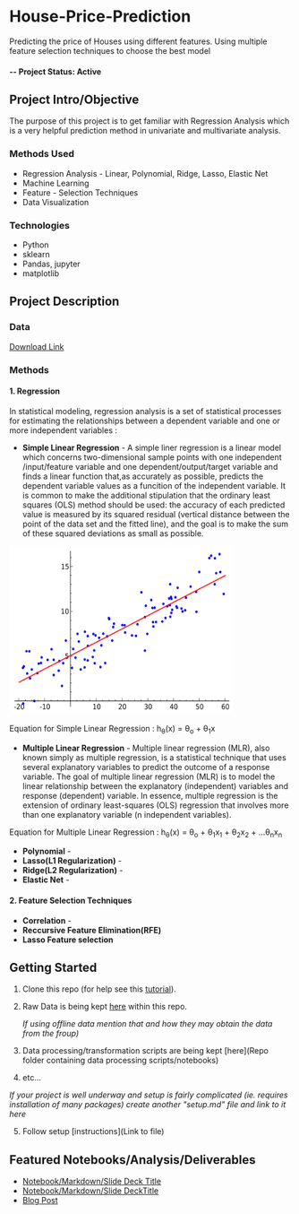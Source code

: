 # House-Price-Prediction
Predicting the price of Houses using different features. Using multiple feature selection techniques to choose the best model

#### -- Project Status: Active

## Project Intro/Objective
The purpose of this project is to get familiar with Regression Analysis which is a very helpful prediction method in univariate and multivariate analysis.

### Methods Used
* Regression Analysis - Linear, Polynomial, Ridge, Lasso, Elastic Net
* Machine Learning
* Feature - Selection Techniques
* Data Visualization

### Technologies
* Python
* sklearn
* Pandas, jupyter
* matplotlib

## Project Description

### Data



<a href='https://raw.githubusercontent.com/datablogger-ml/House-Price-Prediction/main/kc_house_data.csv'>Download Link</a>

### Methods

#### 1. Regression 

In statistical modeling, regression analysis is a set of statistical processes for estimating the relationships between a dependent variable and one or more independent variables :

* <strong>Simple Linear Regression</strong> - A simple liner regression is a linear model which concerns two-dimensional sample points with one independent /input/feature variable and one dependent/output/target variable and finds a linear function that,as accurately as possible, predicts the dependent variable values as a funcition of the independent variable.
It is common to make the additional stipulation that the ordinary least squares (OLS) method should be used: the accuracy of each predicted value is measured by its squared residual (vertical distance between the point of the data set and the fitted line), and the goal is to make the sum of these squared deviations as small as possible. 
<img src = 'https://raw.githubusercontent.com/datablogger-ml/House-Price-Prediction/main/1920px-Linear_regression.svg.png' width = 400 height = 300>

Equation for Simple Linear Regression : h<sub>&theta;</sub>(x) = &theta;<sub>o</sub> + &theta;<sub>1</sub>x

* <strong>Multiple Linear Regression</strong> - Multiple linear regression (MLR), also known simply as multiple regression, is a statistical technique that uses several explanatory variables to predict the outcome of a response variable. The goal of multiple linear regression (MLR) is to model the linear relationship between the explanatory (independent) variables and response (dependent) variable.
In essence, multiple regression is the extension of ordinary least-squares (OLS) regression that involves more than one explanatory variable (n independent variables).

Equation for Multiple Linear Regression : h<sub>&theta;</sub>(x) = &theta;<sub>o</sub> + &theta;<sub>1</sub>x<sub>1</sub> + &theta;<sub>2</sub>x<sub>2</sub> + ...&theta;<sub>n</sub>x<sub>n</sub>

* <strong>Polynomial</strong> -
* <strong>Lasso(L1 Regularization)</strong> - 
* <strong>Ridge(L2 Regularization)</strong> - 
* <strong>Elastic Net</strong> - 


#### 2. Feature Selection Techniques

* <strong>Correlation</strong> - 
* <strong>Reccursive Feature Elimination(RFE)</strong>
* <strong>Lasso Feature selection</strong>

## Getting Started

1. Clone this repo (for help see this [tutorial](https://help.github.com/articles/cloning-a-repository/)).
2. Raw Data is being kept [here](https://raw.githubusercontent.com/datablogger-ml/House-Price-Prediction/main/kc_house_data.csv) within this repo.

    *If using offline data mention that and how they may obtain the data from the froup)*
    
3. Data processing/transformation scripts are being kept [here](Repo folder containing data processing scripts/notebooks)
4. etc...

*If your project is well underway and setup is fairly complicated (ie. requires installation of many packages) create another "setup.md" file and link to it here*  

5. Follow setup [instructions](Link to file)

## Featured Notebooks/Analysis/Deliverables
* [Notebook/Markdown/Slide Deck Title](link)
* [Notebook/Markdown/Slide DeckTitle](link)
* [Blog Post](link)
